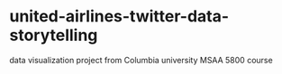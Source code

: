 # united-airlines-twitter-data-storytelling
data visualization project from Columbia university MSAA 5800 course
